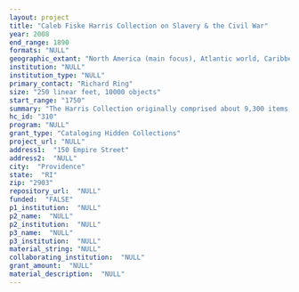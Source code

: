 ```yaml
--- 
layout: project 
title: "Caleb Fiske Harris Collection on Slavery & the Civil War"
year: 2008
end_range: 1890
formats: "NULL"
geographic_extant: "North America (main focus), Atlantic world, Caribbean, and western Africa"
institution: "NULL"
institution_type: "NULL"
primary_contact: "Richard Ring"
size: "250 linear feet, 10000 objects"
start_range: "1750"
summary: "The Harris Collection originally comprised about 9,300 items, and came into the library’s possession in September of 1884 by purchase from the estate of Caleb Fiske Harris (1819-1881), a Rhode Island-born entrepreneur whose success in business in New York enabled him to retire at age 40 and devote his life to book collecting. 609 volumes were added from the Rhode Island Soldier’s and Sailor’s Historical Society, and later gifts included two Civil War scrapbook collections numbering over 100 folio volumes. There are almost 3,000 “books” (works issued in stiff covers, often multi-volume) in the collection, as well as almost 400 bound volumes containing roughly 6,000 pamphlets ranging in date from the early 1700s to the 1880s."
hc_id: "310"
program: "NULL"
grant_type: "Cataloging Hidden Collections"
project_url: "NULL"
address1:  "150 Empire Street"
address2:  "NULL"
city:  "Providence"
state:  "RI"
zip: "2903"
repository_url:  "NULL"
funded:  "FALSE"
p1_institution:  "NULL"
p2_name:  "NULL"
p2_institution:  "NULL"
p3_name:  "NULL"
p3_institution:  "NULL"
material_string: "NULL"
collaborating_institution:  "NULL"
grant_amount:  "NULL"
material_description:  "NULL"
---
```

